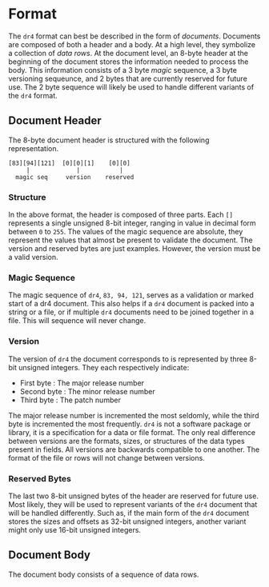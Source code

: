 # Format

The `dr4` format can best be described in the form of *documents*. Documents are composed of both a header and a body. At a high level, they symbolize a collection of *data rows*. At the document level, an 8-byte header at the beginning of the document stores the information needed to process the body. This information consists of a 3 byte *magic* sequence, a 3 byte versioning sequeunce, and 2 bytes that are currently reserved for future use. The 2 byte sequence will likely be used to handle different variants of the `dr4` format.

## Document Header

The 8-byte document header is structured with the following representation.

```
[83][94][121]  [0][0][1]    [0][0]
     |             |           |
  magic seq     version    reserved
```

### Structure

In the above format, the header is composed of three parts. Each `[]` represents a single unsigned 8-bit integer, ranging in value in decimal form between `0` to `255`. The values of the magic sequence are absolute, they represent the values that almost be present to validate the document. The version and reserved bytes are just examples. However, the version must be a valid version.

### Magic Sequence

The magic sequence of `dr4`, `83, 94, 121`, serves as a validation or marked start of a dr4 document. This also helps if a `dr4` document is packed into a string or a file, or if multiple `dr4` documents need to be joined together in a file. This will sequence will never change.

### Version

The version of `dr4` the document corresponds to is represented by three 8-bit unsigned integers. They each respectively indicate:

* First byte : The major release number
* Second byte : The minor release number
* Third byte : The patch number

The major release number is incremented the most seldomly, while the third byte is incremented the most frequently. `dr4` is not a software package or library, it is a specification for a data or file format. The only real difference between versions are the formats, sizes, or structures of the data types present in fields. All versions are backwards compatible to one another. The format of the file or rows will not change between versions.


### Reserved Bytes

The last two 8-bit unsigned bytes of the header are reserved for future use. Most likely, they will be used to represent variants of the `dr4` document that will be handled differently. Such as, if the main form of the `dr4` document stores the sizes and offsets as 32-bit unsigned integers, another variant might only use 16-bit unsigned integers.

## Document Body

The document body consists of a sequence of data rows.
